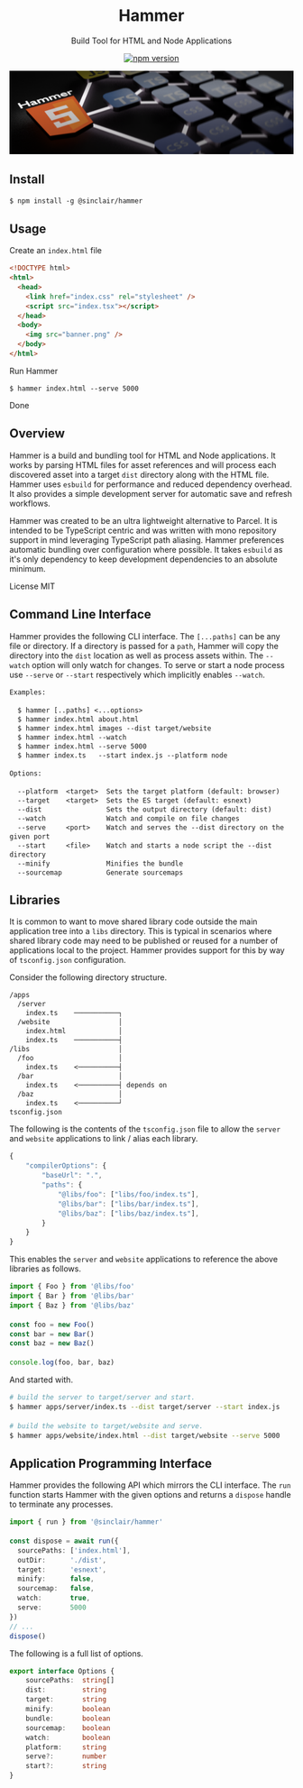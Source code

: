 <div align='center'>

<h1>Hammer</h1>

<p>Build Tool for HTML and Node Applications</p>

[![npm version](https://badge.fury.io/js/%40sinclair%2Fhammer.svg)](https://badge.fury.io/js/%40sinclair%2Fhammer)

<img src="doc/hammer.png" />

</div>

## Install

```shell
$ npm install -g @sinclair/hammer 
```

## Usage

Create an `index.html` file
```html
<!DOCTYPE html>
<html>
  <head>
    <link href="index.css" rel="stylesheet" />
    <script src="index.tsx"></script>
  </head>
  <body>
    <img src="banner.png" />
  </body>
</html>
```
Run Hammer
```shell
$ hammer index.html --serve 5000
```
Done

## Overview

Hammer is a build and bundling tool for HTML and Node applications. It works by parsing HTML files for asset references and will process each discovered asset into a target `dist` directory along with the HTML file. Hammer uses `esbuild` for performance and reduced dependency overhead. It also provides a simple development server for automatic save and refresh workflows.

Hammer was created to be an ultra lightweight alternative to Parcel. It is intended to be TypeScript centric and was written with mono repository support in mind leveraging TypeScript path aliasing. Hammer preferences automatic bundling over configuration where possible. It takes `esbuild` as it's only dependency to keep development dependencies to an absolute minimum.

License MIT

## Command Line Interface

Hammer provides the following CLI interface. The `[...paths]` can be any file or directory. If a directory is passed for a `path`, Hammer will copy the directory into the `dist` location as well as process assets within. The `--watch` option will only watch for changes. To serve or start a node process use `--serve` or `--start` respectively which implicitly enables `--watch`.

```
Examples:

  $ hammer [..paths] <...options>
  $ hammer index.html about.html
  $ hammer index.html images --dist target/website
  $ hammer index.html --watch
  $ hammer index.html --serve 5000
  $ hammer index.ts   --start index.js --platform node

Options:

  --platform  <target>  Sets the target platform (default: browser)
  --target    <target>  Sets the ES target (default: esnext)
  --dist                Sets the output directory (default: dist)
  --watch               Watch and compile on file changes
  --serve     <port>    Watch and serves the --dist directory on the given port
  --start     <file>    Watch and starts a node script the --dist directory
  --minify              Minifies the bundle
  --sourcemap           Generate sourcemaps
```

## Libraries

It is common to want to move shared library code outside the main application tree into a `libs` directory. This is typical in scenarios where shared library code may need to be published or reused for a number of applications local to the project. Hammer provides support for this by way of `tsconfig.json` configuration. 

Consider the following directory structure.

```shell
/apps
  /server
    index.ts    ───────────┐
  /website                 │
    index.html             │
    index.ts    ───────────┤ 
/libs                      │
  /foo                     │
    index.ts    <──────────┤
  /bar                     │
    index.ts    <──────────┤ depends on
  /baz                     │
    index.ts    <──────────┘
tsconfig.json
```
The following is the contents of the `tsconfig.json` file to allow the `server` and `website` applications to link / alias each library.

```javascript
{
    "compilerOptions": {
        "baseUrl": ".",
        "paths": {
            "@libs/foo": ["libs/foo/index.ts"],
            "@libs/bar": ["libs/bar/index.ts"],
            "@libs/baz": ["libs/baz/index.ts"],
        }
    }
}
```

This enables the `server` and `website` applications to reference the above libraries as follows.

```typescript
import { Foo } from '@libs/foo'
import { Bar } from '@libs/bar'
import { Baz } from '@libs/baz'

const foo = new Foo()
const bar = new Bar()
const baz = new Baz()

console.log(foo, bar, baz)
```
And started with.

```bash
# build the server to target/server and start.
$ hammer apps/server/index.ts --dist target/server --start index.js

# build the website to target/website and serve.
$ hammer apps/website/index.html --dist target/website --serve 5000
```

## Application Programming Interface

Hammer provides the following API which mirrors the CLI interface. The `run` function starts Hammer with the given options and returns a `dispose` handle to terminate any processes.

```typescript
import { run } from '@sinclair/hammer'

const dispose = await run({
  sourcePaths: ['index.html'], 
  outDir:      './dist', 
  target:      'esnext',
  minify:      false,
  sourcemap:   false,
  watch:       true,
  serve:       5000
})
// ...
dispose() 
```
The following is a full list of options.
```typescript
export interface Options {
    sourcePaths:  string[]
    dist:         string
    target:       string
    minify:       boolean
    bundle:       boolean
    sourcemap:    boolean
    watch:        boolean
    platform:     string
    serve?:       number
    start?:       string
}
```
